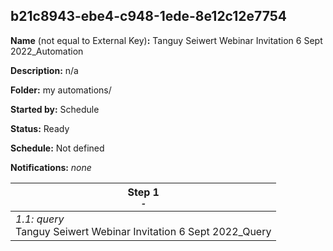 ## b21c8943-ebe4-c948-1ede-8e12c12e7754

**Name** (not equal to External Key)**:** Tanguy Seiwert Webinar Invitation 6 Sept 2022_Automation

**Description:** n/a

**Folder:** my automations/

**Started by:** Schedule

**Status:** Ready

**Schedule:** Not defined

**Notifications:** _none_


| Step 1<br>_<small>-</small>_ |
| --- |
| _1.1: query_<br>Tanguy Seiwert Webinar Invitation 6 Sept 2022_Query |
